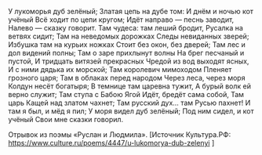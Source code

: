 У лукоморья дуб зелёный;
Златая цепь на дубе том:
И днём и ночью кот учёный
Всё ходит по цепи кругом;
Идёт направо — песнь заводит,
Налево — сказку говорит.
Там чудеса: там леший бродит,
Русалка на ветвях сидит;
Там на неведомых дорожках
Следы невиданных зверей;
Избушка там на курьих ножках
Стоит без окон, без дверей;
Там лес и дол видений полны;
Там о заре прихлынут волны
На брег песчаный и пустой,
И тридцать витязей прекрасных
Чредой из вод выходят ясных,
И с ними дядька их морской;
Там королевич мимоходом
Пленяет грозного царя;
Там в облаках перед народом
Через леса, через моря
Колдун несёт богатыря;
В темнице там царевна тужит,
А бурый волк ей верно служит;
Там ступа с Бабою Ягой
Идёт, бредёт сама собой,
Там царь Кащей над златом чахнет;
Там русский дух… там Русью пахнет!
И там я был, и мёд я пил;
У моря видел дуб зелёный;
Под ним сидел, и кот учёный
Свои мне сказки говорил.

Отрывок из поэмы «Руслан и Людмила». [Источник Культура.РФ: https://www.culture.ru/poems/4447/u-lukomorya-dub-zelenyi ]